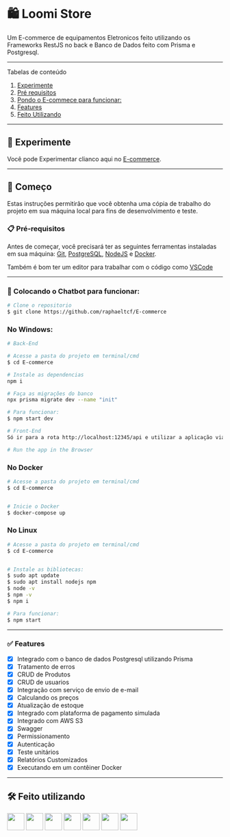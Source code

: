 # 🛍 Loomi Store

Um E-commerce de equipamentos Eletronicos feito utilizando os Frameworks RestJS no back e Banco de Dados feito com Prisma e Postgresql.

*******
Tabelas de conteúdo 
 1. [Experimente](#experimente)
 2. [Pré requisitos](#prerequisitos)
 3. [Pondo o E-commece para funcionar:](#funcionando)
 4. [Features](#features)
 5. [Feito Utilizando](#built)

*******
<div id='experimente'/>  

## 👾 Experimente 

Você pode Experimentar clianco aqui no [E-commerce](http://loomi.eastus.cloudapp.azure.com:3333/api).

*******
<div id='prerequisitos'/>  

## 🚀 Começo

Estas instruções permitirão que você obtenha uma cópia de trabalho do projeto em sua máquina local para fins de desenvolvimento e teste.

### 📋 Pré-requisitos

Antes de começar, você precisará ter as seguintes ferramentas instaladas em sua máquina:
[Git](https://git-scm.com), 
[PostgreSQL](https://www.postgresql.org/), 
[NodeJS](https://nodejs.org/en) e
[Docker](https://www.docker.com/).

Também é bom ter um editor para trabalhar com o código como [VSCode](https://code.visualstudio.com/)

*******
<div id='funcionando'/>  

### 🎲 Colocando o Chatbot para funcionar:

```bash
# Clone o repositorio
$ git clone https://github.com/raphaeltcf/E-commerce
```

### No Windows: 

```bash
# Back-End

# Acesse a pasta do projeto em terminal/cmd
$ cd E-commerce

# Instale as dependencias
npm i

# Faça as migrações do banco 
npx prisma migrate dev --name "init"

# Para funcionar:
$ npm start dev

# Front-End
Só ir para a rota http://localhost:12345/api e utilizar a aplicação via swagger

# Run the app in the Browser
```

### No Docker
```bash
# Acesse a pasta do projeto em terminal/cmd
$ cd E-commerce


# Inicie o Docker 
$ docker-compose up


```
### No Linux

```bash
# Acesse a pasta do projeto em terminal/cmd
$ cd E-commerce


# Instale as bibliotecas: 
$ sudo apt update
$ sudo apt install nodejs npm
$ node -v
$ npm -v
$ npm i 

# Para funcionar: 
$ npm start

```

*******
<div id='features'/>  

### ✅ Features

- [x] Integrado com o banco de dados Postgresql utilizando Prisma
- [x] Tratamento de erros
- [x] CRUD de Produtos
- [x] CRUD de usuarios
- [x] Integração com serviço de envio de e-mail
- [x] Calculando os preços
- [x] Atualização de estoque
- [x] Integrado com plataforma de pagamento simulada
- [x] Integrado com AWS S3
- [X] Swagger
- [X] Permissionamento
- [X] Autenticação
- [X] Teste unitários
- [X] Relatórios Customizados 
- [x] Executando em um contêiner Docker
 
*******
<div id='built'/>  

## 🛠️ Feito utilizando
<img src="https://cdn.jsdelivr.net/gh/devicons/devicon/icons/nodejs/nodejs-original.svg" width="40" height="40" /> <img src="https://cdn.jsdelivr.net/gh/devicons/devicon/icons/nestjs/nestjs-plain.svg" width="40" height="40" /> <img src="https://cdn.jsdelivr.net/gh/devicons/devicon/icons/jest/jest-plain.svg" width="40" height="40" /> <img src="https://cdn.jsdelivr.net/gh/devicons/devicon/icons/typescript/typescript-original.svg" width="40" height="40" /> <img src="https://cdn.jsdelivr.net/gh/devicons/devicon/icons/docker/docker-original.svg" width="40" height="40" />  <img src="https://cdn.jsdelivr.net/gh/devicons/devicon/icons/postgresql/postgresql-plain-wordmark.svg" width="40" height="40" />  <img src="https://devicons.railway.app/i/prisma-dark.svg" width="40" height="40" />  
          
          

